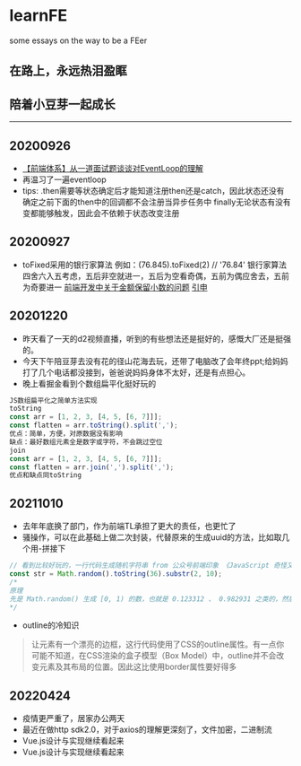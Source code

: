 # learnFE
some essays on the way to be a FEer

## 在路上，永远热泪盈眶
## 陪着小豆芽一起成长

---

## 20200926
+ [【前端体系】从一道面试题谈谈对EventLoop的理解](https://juejin.im/post/6868849475008331783#heading-18)
+ 再温习了一遍eventloop
+ tips:
.then需要等状态确定后才能知道注册then还是catch，因此状态还没有确定之前下面的then中的回调都不会注册当异步任务中
finally无论状态有没有变都能够触发，因此会不依赖于状态改变注册

## 20200927
+ toFixed采用的银行家算法
例如：(76.845).toFixed(2) // '76.84'
银行家算法
四舍六入五考虑，五后非空就进一，五后为空看奇偶，五前为偶应舍去，五前为奇要进一
[前端开发中关于金额保留小数的问题](https://juejin.im/post/6876754864786014215)
[引申](https://juejin.im/post/6844904066418491406#heading-12)

## 20201220
+ 昨天看了一天的d2视频直播，听到的有些想法还是挺好的，感慨大厂还是挺强的。
+ 今天下午陪豆芽去没有花的径山花海去玩，还带了电脑改了会年终ppt;给妈妈打了几个电话都没接到，爸爸说妈妈身体不太好，还是有点担心。
+ 晚上看掘金看到个数组扁平化挺好玩的
```javascript
JS数组扁平化之简单方法实现
toString
const arr = [1, 2, 3, [4, 5, [6, 7]]];
const flatten = arr.toString().split(',');
优点：简单，方便，对原数据没有影响
缺点：最好数组元素全是数字或字符，不会跳过空位
join
const arr = [1, 2, 3, [4, 5, [6, 7]]];
const flatten = arr.join(',').split(',');
优点和缺点同toString
```

## 20211010
+ 去年年底换了部门，作为前端TL承担了更大的责任，也更忙了
+ 骚操作，可以在此基础上做二次封装，代替原来的生成uuid的方法，比如取几个用-拼接下
```javascript
// 看到比较好玩的，一行代码生成随机字符串 from 公众号前端印象 《JavaScript 奇怪又实用的姿势又增加了六个》
const str = Math.random().toString(36).substr(2, 10); 
/*
原理
先是 Math.random() 生成 [0, 1) 的数，也就是 0.123312 、 0.982931 之类的，然后调用 number 的 toString方法将其转换成36进制的，按照MDN的说法，36进制的转换应该是包含了字母 a~z 和 数字 0~9 的，因为这样生成的是 0.89kjna21sa 类似这样的，所以要截取一下小数部分，即从索引 2 开始截取10个字符就是我们想要的随机字符串了
*/
```
+ outline的冷知识
> 让元素有一个漂亮的边框，这行代码使用了CSS的outline属性。有一点你可能不知道，在CSS渲染的盒子模型（Box Model）中，outline并不会改变元素及其布局的位置。因此这比使用border属性要好得多

## 20220424
+ 疫情更严重了，居家办公两天
+ 最近在做http sdk2.0，对于axios的理解更深刻了，文件加密，二进制流
+ Vue.js设计与实现继续看起来
+ Vue.js设计与实现继续看起来
